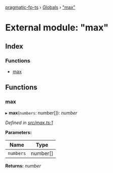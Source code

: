 [pragmatic-fp-ts](../README.md) › [Globals](../globals.md) › ["max"](_max_.md)

# External module: "max"

## Index

### Functions

* [max](_max_.md#max)

## Functions

###  max

▸ **max**(`numbers`: number[]): *number*

*Defined in [src/max.ts:1](https://github.com/hermann-p/pragmatic-fp-ts/blob/ff16101/src/max.ts#L1)*

**Parameters:**

Name | Type |
------ | ------ |
`numbers` | number[] |

**Returns:** *number*
